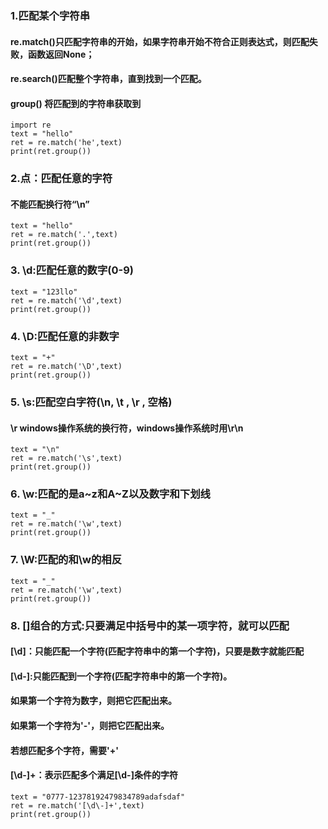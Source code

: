 ### 1.匹配某个字符串
#### re.match()只匹配字符串的开始，如果字符串开始不符合正则表达式，则匹配失败，函数返回None；
#### re.search()匹配整个字符串，直到找到一个匹配。
#### group() 将匹配到的字符串获取到
```
import re
text = "hello"
ret = re.match('he',text)
print(ret.group())
```
### 2.点：匹配任意的字符
####       不能匹配换行符“\n”
```
text = "hello"
ret = re.match('.',text)
print(ret.group())
```
### 3. \d:匹配任意的数字(0-9)
```
text = "123llo"
ret = re.match('\d',text)
print(ret.group())
```

### 4. \D:匹配任意的非数字
```
text = "+"
ret = re.match('\D',text)
print(ret.group())
```

### 5. \s:匹配空白字符(\n, \t , \r , 空格)
####      \r windows操作系统的换行符，windows操作系统时用\r\n
```
text = "\n"
ret = re.match('\s',text)
print(ret.group())
```

### 6. \w:匹配的是a~z和A~Z以及数字和下划线
```
text = "_"
ret = re.match('\w',text)
print(ret.group())
```
### 7. \W:匹配的和\w的相反
```
text = "_"
ret = re.match('\w',text)
print(ret.group())
```
### 8. []组合的方式:只要满足中括号中的某一项字符，就可以匹配
####    [\d]：只能匹配一个字符(匹配字符串中的第一个字符)，只要是数字就能匹配
####    [\d\-]:只能匹配到一个字符(匹配字符串中的第一个字符)。
####           如果第一个字符为数字，则把它匹配出来。
####           如果第一个字符为'-'，则把它匹配出来。
####           若想匹配多个字符，需要'+'
####    [\d\-]+：表示匹配多个满足[\d\-]条件的字符
```
text = "0777-12378192479834789adafsdaf"
ret = re.match('[\d\-]+',text)
print(ret.group())
```
